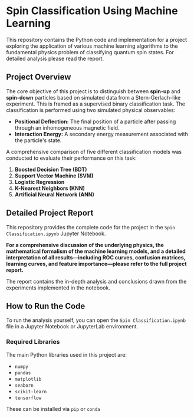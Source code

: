 # Spin Classification Using Machine Learning

This repository contains the Python code and implementation for a project exploring the application of various machine learning algorithms to the fundamental physics problem of classifying quantum spin states.
For detailed analysis please read the report.

## Project Overview

The core objective of this project is to distinguish between **spin-up** and **spin-down** particles based on simulated data from a Stern-Gerlach-like experiment. This is framed as a supervised binary classification task. The classification is performed using two simulated physical observables:

*   **Positional Deflection:** The final position of a particle after passing through an inhomogeneous magnetic field.
*   **Interaction Energy:** A secondary energy measurement associated with the particle's state.

A comprehensive comparison of five different classification models was conducted to evaluate their performance on this task:

1.  **Boosted Decision Tree (BDT)**
2.  **Support Vector Machine (SVM)**
3.  **Logistic Regression**
4.  **K-Nearest Neighbors (KNN)**
5.  **Artificial Neural Network (ANN)**

## Detailed Project Report

This repository provides the complete code for the project in the `Spin Classification.ipynb` Jupyter Notebook.

**For a comprehensive discussion of the underlying physics, the mathematical formalism of the machine learning models, and a detailed interpretation of all results—including ROC curves, confusion matrices, learning curves, and feature importance—please refer to the full project report.**

The report contains the in-depth analysis and conclusions drawn from the experiments implemented in the notebook.

## How to Run the Code

To run the analysis yourself, you can open the `Spin Classification.ipynb` file in a Jupyter Notebook or JupyterLab environment.

### Required Libraries
The main Python libraries used in this project are:
- `numpy`
- `pandas`
- `matplotlib`
- `seaborn`
- `scikit-learn`
- `tensorflow`

These can be installed via `pip` or `conda`
